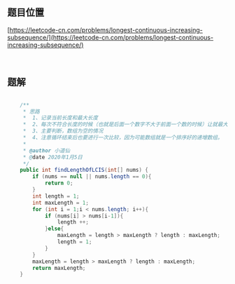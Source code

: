 ## 题目位置
[https://leetcode-cn.com/problems/longest-continuous-increasing-subsequence/](https://leetcode-cn.com/problems/longest-continuous-increasing-subsequence/)

<br/>

## 题解

```java

    /**
     * 思路
     *  1、记录当前长度和最大长度
     *  2、每次不符合长度的时候（也就是后面一个数字不大于前面一个数的时候）让就最大长度等于当前长度和最大长度的最大值
     *  3、主要判断，数组为空的情况
     *  4、注意循环结束后也要进行一次比较，因为可能数组就是一个排序好的递增数组。
     *
     * @author 小道仙
     * @date 2020年1月5日
     */
    public int findLengthOfLCIS(int[] nums) {
        if (nums == null || nums.length == 0){
            return 0;
        }
        int length = 1;
        int maxLength = 1;
        for (int i = 1;i < nums.length; i++){
            if (nums[i] > nums[i-1]){
                length ++;
            }else{
                maxLength = length > maxLength ? length : maxLength;
                length = 1;
            }
        }
        maxLength = length > maxLength ? length : maxLength;
        return maxLength;
    }

```